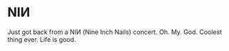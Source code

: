 # NIИ #

Just got back from a NIИ (Nine Inch Nails) concert. Oh. My. God. Coolest thing ever. Life is good.
